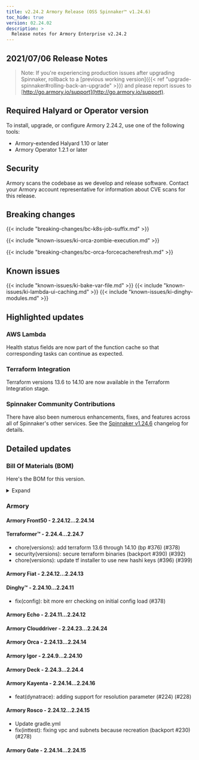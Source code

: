 ```yaml
---
title: v2.24.2 Armory Release (OSS Spinnaker™ v1.24.6)
toc_hide: true
version: 02.24.02
description: >
  Release notes for Armory Enterprise v2.24.2 
---
```


## 2021/07/06 Release Notes

> Note: If you're experiencing production issues after upgrading Spinnaker, rollback to a [previous working version]({{< ref "upgrade-spinnaker#rolling-back-an-upgrade" >}}) and please report issues to [http://go.armory.io/support](http://go.armory.io/support).

## Required Halyard or Operator version

To install, upgrade, or configure Armory 2.24.2, use one of the following tools:

- Armory-extended Halyard 1.10 or later
- Armory Operator 1.2.1 or later

## Security

Armory scans the codebase as we develop and release software. Contact your Armory account representative for information about CVE scans for this release.

## Breaking changes
<!-- Copy/paste from the previous version if there are recent ones. We can drop breaking changes after 3 minor versions. Add new ones from OSS and Armory. -->
{{< include "breaking-changes/bc-k8s-job-suffix.md" >}}

<!-- Moved this to Breaking changes instead of KI. Didn't bother renaming it. -->
{{< include "known-issues/ki-orca-zombie-execution.md" >}}

{{< include "breaking-changes/bc-orca-forcecacherefresh.md" >}}


## Known issues
<!-- Copy/paste known issues from the previous version if they're not fixed. Add new ones from OSS and Armory. If there aren't any issues, state that so readers don't think we forgot to fill out this section. -->
{{< include "known-issues/ki-bake-var-file.md" >}}
{{< include "known-issues/ki-lambda-ui-caching.md" >}}
{{< include "known-issues/ki-dinghy-modules.md" >}}

## Highlighted updates

<!--
Each item category (such as UI) under here should be an h3 (###). List the following info that service owners should be able to provide:
- Major changes or new features we want to call out for Armory and OSS. Changes should be grouped under end user understandable sections. For example, instead of Deck, use UI. Instead of Fiat, use Permissions.
- Fixes to any known issues from previous versions that we have in release notes. These can all be grouped under a Fixed issues H3.
-->
### AWS Lambda

Health status fields are now part of the function cache so that corresponding tasks can continue as expected.

### Terraform Integration

Terraform versions 13.6 to 14.10 are now available in the Terraform Integration stage.

###  Spinnaker Community Contributions

There have also been numerous enhancements, fixes, and features across all of Spinnaker's other services. See the
[Spinnaker v1.24.6](https://www.spinnaker.io/changelogs/1.24.6-changelog/) changelog for details.

## Detailed updates

### Bill Of Materials (BOM)

Here's the BOM for this version.
<details><summary>Expand</summary>
<pre class="highlight">
<code>version: 2.24.2
timestamp: "2021-07-06 14:37:34"
services:
    clouddriver:
        commit: eed137c5
        version: 2.24.24
    deck:
        commit: 5cb89f5a
        version: 2.24.4
    dinghy:
        commit: eaa25737
        version: 2.24.11
    echo:
        commit: 44a92c44
        version: 2.24.12
    fiat:
        commit: 40f20536
        version: 2.24.13
    front50:
        commit: 33170b40
        version: 2.24.14
    gate:
        commit: 62ffcfcb
        version: 2.24.15
    igor:
        commit: f981a107
        version: 2.24.10
    kayenta:
        commit: a828efe7
        version: 2.24.16
    monitoring-daemon:
        version: 2.24.0
    monitoring-third-party:
        version: 2.24.0
    orca:
        commit: 5325cf8c
        version: 2.24.14
    rosco:
        commit: bd1646b6
        version: 2.24.15
    terraformer:
        commit: 449494d2
        version: 2.24.7
dependencies:
    redis:
        version: 2:2.8.4-2
artifactSources:
    dockerRegistry: docker.io/armory
</code>
</pre>
</details>

### Armory


#### Armory Front50 - 2.24.12...2.24.14

#### Terraformer™ - 2.24.4...2.24.7

  - chore(versions): add terraform 13.6 through 14.10 (bp #376) (#378)
  - security(versions): secure terraform binaries (backport #390) (#392)
  - chore(versions): update tf installer to use new hashi keys (#396) (#399)

#### Armory Fiat - 2.24.12...2.24.13


#### Dinghy™ - 2.24.10...2.24.11

  - fix(config): bit more err checking on initial config load (#378)

#### Armory Echo - 2.24.11...2.24.12


#### Armory Clouddriver - 2.24.23...2.24.24


#### Armory Orca - 2.24.13...2.24.14


#### Armory Igor - 2.24.9...2.24.10


#### Armory Deck - 2.24.3...2.24.4


#### Armory Kayenta - 2.24.14...2.24.16

  - feat(dynatrace): adding support for resolution parameter (#224) (#228)

#### Armory Rosco - 2.24.12...2.24.15

  - Update gradle.yml
  - fix(inttest): fixing vpc and subnets because recreation (backport #230) (#278)

#### Armory Gate - 2.24.14...2.24.15


